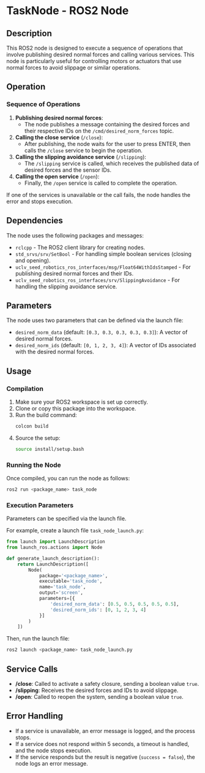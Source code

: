 
# TaskNode - ROS2 Node

## Description
This ROS2 node is designed to execute a sequence of operations that involve publishing desired normal forces and calling various services. This node is particularly useful for controlling motors or actuators that use normal forces to avoid slippage or similar operations.

## Operation
### Sequence of Operations
1. **Publishing desired normal forces**:
   - The node publishes a message containing the desired forces and their respective IDs on the `/cmd/desired_norm_forces` topic.
2. **Calling the close service** (`/close`):
   - After publishing, the node waits for the user to press ENTER, then calls the `/close` service to begin the operation.
3. **Calling the slipping avoidance service** (`/slipping`):
   - The `/slipping` service is called, which receives the published data of desired forces and the sensor IDs.
4. **Calling the open service** (`/open`):
   - Finally, the `/open` service is called to complete the operation.

If one of the services is unavailable or the call fails, the node handles the error and stops execution.

## Dependencies
The node uses the following packages and messages:
- `rclcpp` - The ROS2 client library for creating nodes.
- `std_srvs/srv/SetBool` - For handling simple boolean services (closing and opening).
- `uclv_seed_robotics_ros_interfaces/msg/Float64WithIdsStamped` - For publishing desired normal forces and their IDs.
- `uclv_seed_robotics_ros_interfaces/srv/SlippingAvoidance` - For handling the slipping avoidance service.

## Parameters
The node uses two parameters that can be defined via the launch file:
- `desired_norm_data` (default: `[0.3, 0.3, 0.3, 0.3, 0.3]`): A vector of desired normal forces.
- `desired_norm_ids` (default: `[0, 1, 2, 3, 4]`): A vector of IDs associated with the desired normal forces.

## Usage

### Compilation

1. Make sure your ROS2 workspace is set up correctly.
2. Clone or copy this package into the workspace.
3. Run the build command:
   ```bash
   colcon build
   ```
4. Source the setup:
   ```bash
   source install/setup.bash
   ```

### Running the Node

Once compiled, you can run the node as follows:

```bash
ros2 run <package_name> task_node
```

### Execution Parameters

Parameters can be specified via the launch file.

For example, create a launch file `task_node_launch.py`:

```python
from launch import LaunchDescription
from launch_ros.actions import Node

def generate_launch_description():
    return LaunchDescription([
        Node(
            package='<package_name>',
            executable='task_node',
            name='task_node',
            output='screen',
            parameters=[{
                'desired_norm_data': [0.5, 0.5, 0.5, 0.5, 0.5],
                'desired_norm_ids': [0, 1, 2, 3, 4]
            }]
        )
    ])
```

Then, run the launch file:

```bash
ros2 launch <package_name> task_node_launch.py
```

## Service Calls

- **/close**: Called to activate a safety closure, sending a boolean value `true`.
- **/slipping**: Receives the desired forces and IDs to avoid slippage.
- **/open**: Called to reopen the system, sending a boolean value `true`.

## Error Handling
- If a service is unavailable, an error message is logged, and the process stops.
- If a service does not respond within 5 seconds, a timeout is handled, and the node stops execution.
- If the service responds but the result is negative (`success = false`), the node logs an error message.
